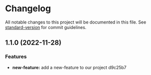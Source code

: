 # Changelog

All notable changes to this project will be documented in this file. See [standard-version](https://github.com/conventional-changelog/standard-version) for commit guidelines.

## 1.1.0 (2022-11-28)


### Features

* **new-feature:** add a new-feature to our project d9c25b7
